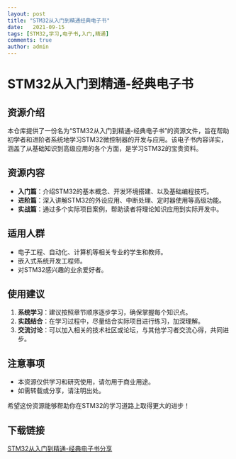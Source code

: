 ```yaml
---
layout: post
title: "STM32从入门到精通经典电子书"
date:   2021-09-15
tags: [STM32,学习,电子书,入门,精通]
comments: true
author: admin
---
```

# STM32从入门到精通-经典电子书

## 资源介绍

本仓库提供了一份名为“STM32从入门到精通-经典电子书”的资源文件，旨在帮助初学者和进阶者系统地学习STM32微控制器的开发与应用。该电子书内容详实，涵盖了从基础知识到高级应用的各个方面，是学习STM32的宝贵资料。

## 资源内容

- **入门篇**：介绍STM32的基本概念、开发环境搭建、以及基础编程技巧。
- **进阶篇**：深入讲解STM32的外设应用、中断处理、定时器使用等高级功能。
- **实战篇**：通过多个实际项目案例，帮助读者将理论知识应用到实际开发中。

## 适用人群

- 电子工程、自动化、计算机等相关专业的学生和教师。
- 嵌入式系统开发工程师。
- 对STM32感兴趣的业余爱好者。

## 使用建议

1. **系统学习**：建议按照章节顺序逐步学习，确保掌握每个知识点。
2. **实践结合**：在学习过程中，尽量结合实际项目进行练习，加深理解。
3. **交流讨论**：可以加入相关的技术社区或论坛，与其他学习者交流心得，共同进步。

## 注意事项

- 本资源仅供学习和研究使用，请勿用于商业用途。
- 如需转载或分享，请注明出处。

希望这份资源能够帮助你在STM32的学习道路上取得更大的进步！

## 下载链接

[STM32从入门到精通-经典电子书分享](https://pan.quark.cn/s/a0162495afa7)